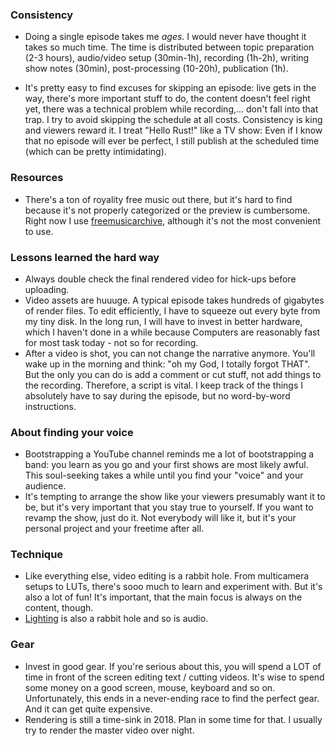 ### Consistency

- Doing a single episode takes me *ages*. I would never have thought it takes so
  much time. The time is distributed between topic preparation (2-3 hours),
  audio/video setup (30min-1h), recording (1h-2h), writing show notes (30min),
  post-processing (10-20h), publication (1h).

- It's pretty easy to find excuses for skipping an episode: live gets in the
  way, there's more important stuff to do, the content doesn't feel right yet,
  there was a technical problem while recording,... don't fall into that trap. I
  try to avoid skipping the schedule at all costs. Consistency is king and
  viewers reward it. I treat "Hello Rust!" like a TV show: Even if I know that
  no episode will ever be perfect, I still publish at the scheduled time (which
  can be pretty intimidating).

### Resources

- There's a ton of royality free music out there, but it's hard to find because
  it's not properly categorized or the preview is cumbersome. Right now I use
  [freemusicarchive](freemusicarchive.org/), although it's not the most
  convenient to use.

### Lessons learned the hard way

- Always double check the final rendered video for hick-ups before uploading.
- Video assets are huuuge. A typical episode takes hundreds of gigabytes of
  render files. To edit efficiently, I have to squeeze out every byte from my
  tiny disk. In the long run, I will have to invest in better hardware, which I
  haven't done in a while because Computers are reasonably fast for most task
  today - not so for recording.
- After a video is shot, you can not change the narrative anymore. You'll wake
  up in the morning and think: "oh my God, I totally forgot THAT". But the only
  you can do is add a comment or cut stuff, not add things to the recording.
  Therefore, a script is vital. I keep track of the things I absolutely have to
  say during the episode, but no word-by-word instructions.

### About finding your voice

- Bootstrapping a YouTube channel reminds me a lot of bootstrapping a band: you
  learn as you go and your first shows are most likely awful. This soul-seeking
  takes a while until you find your "voice" and your audience. 
- It's tempting to arrange the show like your viewers presumably want it to be,
  but it's very important that you stay true to yourself. If you want to revamp
  the show, just do it. Not everybody will like it, but it's your personal
  project and your freetime after all.

### Technique

- Like everything else, video editing is a rabbit hole. From multicamera setups
  to LUTs, there's sooo much to learn and experiment with. But it's also a lot
  of fun! It's important, that the main focus is always on the content, though.
- [Lighting](https://www.youtube.com/watch?v=eZ5hpcn6tIM) is also a rabbit hole
  and so is audio.

### Gear

- Invest in good gear. If you're serious about this, you will spend a LOT of
  time in front of the screen editing text / cutting videos. It's wise to spend
  some money on a good screen, mouse, keyboard and so on. Unfortunately, this
  ends in a never-ending race to find the perfect gear. And it can get quite
  expensive.
- Rendering is still a time-sink in 2018. Plan in some time for that. I usually
  try to render the master video over night.
